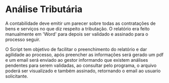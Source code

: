 # Análise Tributária 

A contabilidade deve emitir um parecer sobre todas as contratações de bens e serviços no que diz respeito a tributação.
O relatório era feito manualmente em 'Word' para depois ser validado e assinado para o processo seguir.

O Script tem objetivo de facilitar o preenchimento do relatório e dar agilidade ao processo, após preencher as informações será gerado um pdf e um email será enviado ao gestor informando que existem análises pendentes para serem validadas, ao consultar pelo programa, o arquivo poderá ser visualizado e também assinado, retornando o email ao usuario solicitante.

 

